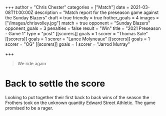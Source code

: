 +++
author = "Chris Chester"
categories = ["Match"]
date = 2021-03-08T11:00:00Z
description = "Match report for the preseason game against the Sunday Blazers"
draft = true
friendly = true
frother_goals = 4
images = ["/images/chrisvolley.jpg"]
match = true
opponent = "Sunday Blazers"
opponent_goals = 3
penalties = false
result = "Win"
title = "2021 Preseason - Game 1"
type = "post"
[[scorers]]
goals = 1
scorer = "Thomas Sule"
[[scorers]]
goals = 1
scorer = "Lance Molyneaux"
[[scorers]]
goals = 1
scorer = "OG"
[[scorers]]
goals = 1
scorer = "Jarrod Murray"

+++
> We ride again

# Back to settle the score

Looking to put together their first back to back wins of the season the Frothers took on the unknown quantity Edward Street Athletic. The game promised to be a rager.